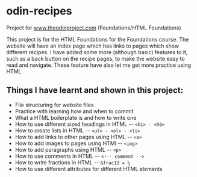 # odin-recipes
Project for www.theodinproject.com (Foundations/HTML Foundations)

This project is for the HTML Foundations for the Foundations course. The website will have an index page which has links to pages which show different recipes. I have added some more (although basic) features to it, such as a back button on the recipe pages, to make the website easy to read and navigate. These feature have also let me get more practice using HTML.

## Things I have learnt and shown in this project:
- File structuring for website files
- Practice with learning how and when to commit
- What a HTML boilerplate is and how to write one
- How to use different sized headings in HTML -- `<h1> - <h6>`
- How to create lists in HTML -- `<ul> - <ol> - <li>`
- How to add links to other pages using HTML -- `<a>`
- How to add images to pages using HTMl -- `<img>`
- How to add paragraphs using HTML -- `<p>`
- How to use comments in HTML -- `<!-- comment -->`
- How to write fractions in HTML -- `&frac12 = ½`
- How to use different attributes for different HTML elements